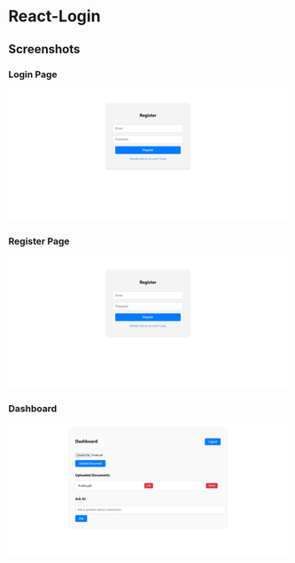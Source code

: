# React-Login

## Screenshots

### Login Page
![Login Page](./src/screenshots/login.png)

### Register Page
![Register Page](./src/screenshots/register.png)

### Dashboard
![Dashboard](./src/screenshots/dashboard.png)